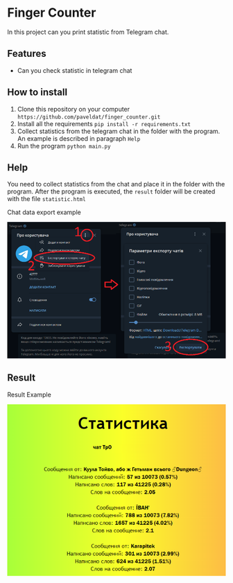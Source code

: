 # Finger Counter
In this project can you print statistic from Telegram chat.

## Features
* Can you check statistic in telegram chat


## How to install
1. Clone this repository on your computer
`https://github.com/paveldat/finger_counter.git`
2. Install all the requirements `pip install -r requirements.txt`
3. Collect statistics from the telegram chat in the folder with the program. An example is described in paragraph `Help`
4. Run the program
`python main.py`

## Help
You need to collect statistics from the chat and place it in the folder with the program.
After the program is executed, the `result` folder will be created with the file `statistic.html`

Chat data export example

<img src="https://github.com/Genya45/TelegramChatStatistic/blob/main/Screenshot1.png">


## Result
Result Example

<img src="https://github.com/Genya45/TelegramChatStatistic/blob/main/Screenshot2.png">
